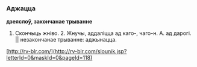 ### Аджацца
**дзеяслоў, закончанае трыванне**

1. Скончыць жніво. 2. Жнучы, аддаліцца ад каго-, чаго-н. А. ад дарогі. || незакончанае трыванне: аджынацца.

<a rel="author">[http://rv-blr.com/](http://rv-blr.com/slounik.jsp?letterId=0&maskId=0&pageId=118)</a>
